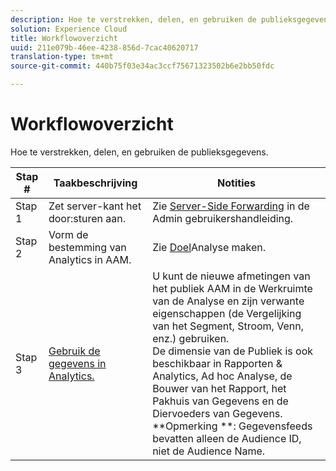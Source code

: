 ```yaml
---
description: Hoe te verstrekken, delen, en gebruiken de publieksgegevens.
solution: Experience Cloud
title: Workflowoverzicht
uuid: 211e079b-46ee-4238-856d-7cac40620717
translation-type: tm+mt
source-git-commit: 440b75f03e34ac3ccf75671323502b6e2bb50fdc

---
```



# Workflowoverzicht

Hoe te verstrekken, delen, en gebruiken de publieksgegevens.

| Stap # | Taakbeschrijving | Notities |
|--- |--- |--- |
| Stap 1 | Zet server-kant het door:sturen aan. | Zie [Server-Side Forwarding](/help/admin/admin/c-server-side-forwarding/ssf.md) in de Admin gebruikershandleiding. |
| Stap 2 | Vorm de bestemming van Analytics in AAM. | Zie [Doel](https://marketing.adobe.com/resources/help/en_US/aam/create-analytics-destination.html)Analyse maken. |
| Stap 3 | [Gebruik de gegevens in Analytics.](/help/integrate/c-audience-analytics/c-workflow/use-audience-data-analytics.md) | U kunt de nieuwe afmetingen van het publiek AAM in de Werkruimte van de Analyse en zijn verwante eigenschappen (de Vergelijking van het Segment, Stroom, Venn, enz.) gebruiken. <br>De dimensie van de Publiek is ook beschikbaar in Rapporten &amp; Analytics, Ad hoc Analyse, de Bouwer van het Rapport, het Pakhuis van Gegevens en de Diervoeders van Gegevens. <br>**Opmerking **:  Gegevensfeeds bevatten alleen de Audience ID, niet de Audience Name. |
